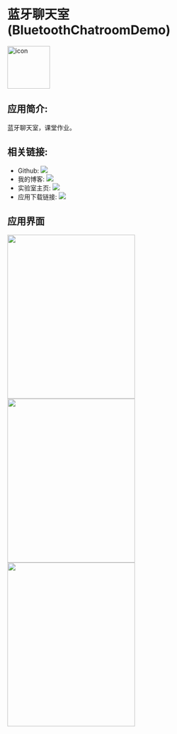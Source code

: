 # 蓝牙聊天室(BluetoothChatroomDemo)
<img src="https://github.com/1anc3r/BluetoothChatroom/blob/master/app/src/main/ic_launcher-web.png?raw=true" width = "96" height = "96" alt="icon"/>

## 应用简介:
蓝牙聊天室，课堂作业。

## 相关链接:
* Github: [![](https://img.shields.io/badge/github-1anc3r-yellowgreen.svg)](https://github.com/1anc3r)
* 我的博客: [![](https://img.shields.io/badge/blog-1anc3r-green.svg)](http://1anc3r.github.io/)
* 实验室主页: [![](https://img.shields.io/badge/wiki-xiyoumobile-brightgreen.svg)](http://www.xiyoumobile.com/)
* 应用下载链接: [![](https://img.shields.io/badge/download-v1.1-blue.svg)](http://fir.im/bluetoothchatroom)

## 应用界面
<img src="https://github.com/1anc3r/BluetoothChatroom/blob/master/Screenshots/大厅.png" width = "288" height = "369" alt="" /><img src="https://github.com/1anc3r/BluetoothChatroom/blob/master/Screenshots/连接.png" width = "288" height = "369" alt="" /><img src="https://github.com/1anc3r/BluetoothChatroom/blob/master/Screenshots/聊天室.png" width = "288" height = "369" alt="" />

